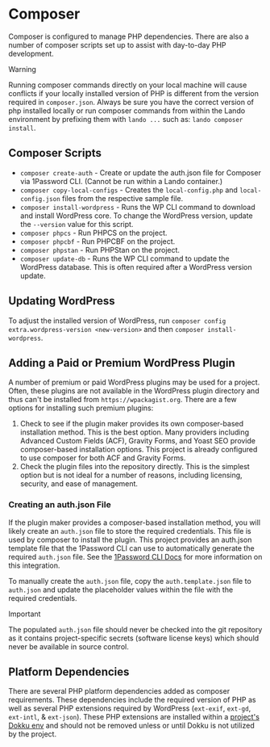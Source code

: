 # Composer

Composer is configured to manage PHP dependencies. There are also a number of composer scripts set up to assist with
day-to-day PHP development.

> [!WARNING]
> Running composer commands directly on your local machine will cause conflicts if your locally installed version of
> PHP is different from the version required in `composer.json`. Always be sure you have the correct version of php
> installed locally or run composer commands from within the Lando environment by prefixing them with `lando ...` such
> as: `lando composer install`.

## Composer Scripts

* `composer create-auth` - Create or update the auth.json file for Composer via 1Password CLI. (Cannot be run within a
  Lando container.)
* `composer copy-local-configs` - Creates the `local-config.php` and `local-config.json` files from the respective
  sample file.
* `composer install-wordpress` - Runs the WP CLI command to download and install WordPress core. To change the WordPress
  version, update the `--version` value for this script.
* `composer phpcs` - Run PHPCS on the project.
* `composer phpcbf` - Run PHPCBF on the project.
* `composer phpstan` - Run PHPStan on the project.
* `composer update-db` - Runs the WP CLI command to update the WordPress database. This is often required after a 
  WordPress version update.

## Updating WordPress

To adjust the installed version of WordPress, run `composer config extra.wordpress-version <new-version>` and then `composer install-wordpress`.

## Adding a Paid or Premium WordPress Plugin

A number of premium or paid WordPress plugins may be used for a project. Often, these plugins are not available in the
WordPress plugin directory and thus can't be installed from `https://wpackagist.org`. There are a few options for
installing such premium plugins:

1. Check to see if the plugin maker provides its own composer-based installation method. This is the best option.
Many providers including Advanced Custom Fields (ACF), Gravity Forms, and Yoast SEO provide composer-based installation
options. This project is already configured to use composer for both ACF and Gravity Forms.
1. Check the plugin files into the repository directly. This is the simplest option but is not ideal for a number of
reasons, including licensing, security, and ease of management.

### Creating an auth.json File

If the plugin maker provides a composer-based installation method, you will likely create an `auth.json` file to 
store the required credentials. This file is used by composer to install the plugin. This project provides an 
auth.json template file that the 1Password CLI can use to automatically generate the required `auth.json` file. See the
[1Password CLI Docs](./1password-cli.md) for more information on this integration.

To manually create the `auth.json` file, copy the `auth.template.json` file to `auth.json` and update the placeholder 
values within the file with the required credentials.

> [!IMPORTANT]
> The populated `auth.json` file should never be checked into the git repository as it contains 
> project-specific secrets (software license keys) which should never be available in source control.

## Platform Dependencies

There are several PHP platform dependencies added as composer requirements. These dependencies include the required
version of PHP as well as several PHP extensions required by WordPress (`ext-exif`, `ext-gd`, `ext-intl`, & `ext-json`).
These PHP extensions are installed within a [project's Dokku env](actions.md#dokku-deployment-workflows) and should not 
be removed unless or until Dokku is not utilized by the project.
